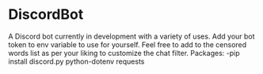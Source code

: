 # DiscordBot
A Discord bot currently in development with a variety of uses.
Add your bot token to env variable to use for yourself.
Feel free to add to the censored words list as per your liking to customize the chat filter.
Packages: 
-pip install discord.py python-dotenv requests
